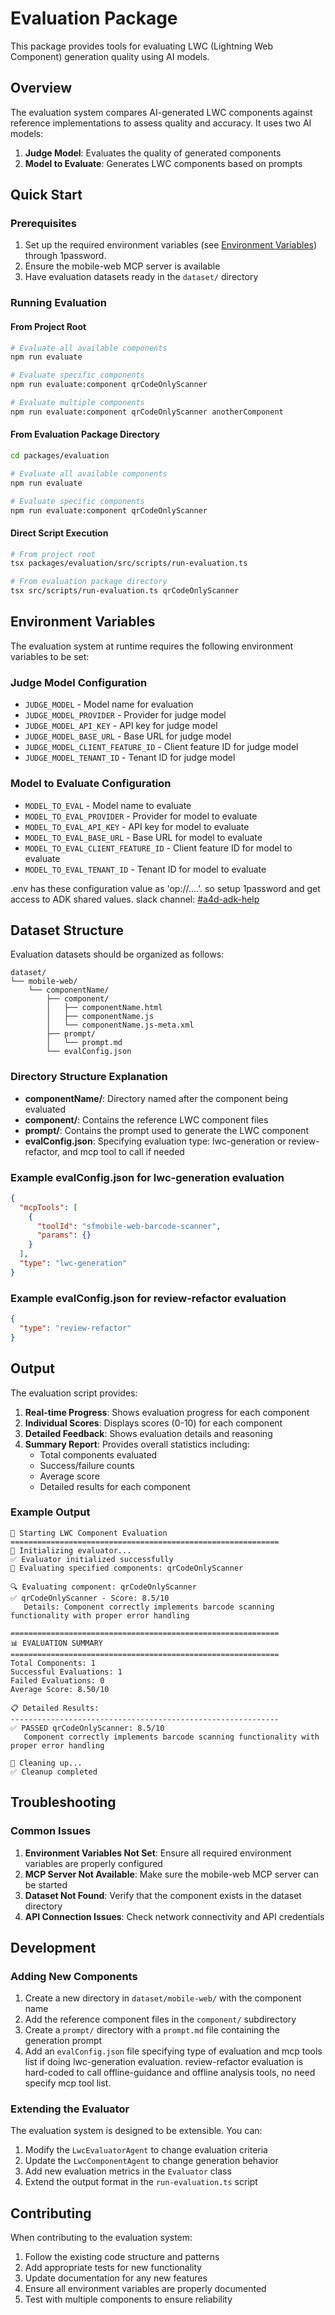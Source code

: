 # Evaluation Package

This package provides tools for evaluating LWC (Lightning Web Component) generation quality using AI models.

## Overview

The evaluation system compares AI-generated LWC components against reference implementations to assess quality and accuracy. It uses two AI models:

1. **Judge Model**: Evaluates the quality of generated components
2. **Model to Evaluate**: Generates LWC components based on prompts

## Quick Start

### Prerequisites

1. Set up the required environment variables (see [Environment Variables](#environment-variables)) through 1password.
2. Ensure the mobile-web MCP server is available
3. Have evaluation datasets ready in the `dataset/` directory

### Running Evaluation

#### From Project Root

```bash
# Evaluate all available components
npm run evaluate

# Evaluate specific components
npm run evaluate:component qrCodeOnlyScanner

# Evaluate multiple components
npm run evaluate:component qrCodeOnlyScanner anotherComponent
```

#### From Evaluation Package Directory

```bash
cd packages/evaluation

# Evaluate all available components
npm run evaluate

# Evaluate specific components
npm run evaluate:component qrCodeOnlyScanner
```

#### Direct Script Execution

```bash
# From project root
tsx packages/evaluation/src/scripts/run-evaluation.ts

# From evaluation package directory
tsx src/scripts/run-evaluation.ts qrCodeOnlyScanner
```

## Environment Variables

The evaluation system at runtime requires the following environment variables to be set:

### Judge Model Configuration

- `JUDGE_MODEL` - Model name for evaluation
- `JUDGE_MODEL_PROVIDER` - Provider for judge model
- `JUDGE_MODEL_API_KEY` - API key for judge model
- `JUDGE_MODEL_BASE_URL` - Base URL for judge model
- `JUDGE_MODEL_CLIENT_FEATURE_ID` - Client feature ID for judge model
- `JUDGE_MODEL_TENANT_ID` - Tenant ID for judge model

### Model to Evaluate Configuration

- `MODEL_TO_EVAL` - Model name to evaluate
- `MODEL_TO_EVAL_PROVIDER` - Provider for model to evaluate
- `MODEL_TO_EVAL_API_KEY` - API key for model to evaluate
- `MODEL_TO_EVAL_BASE_URL` - Base URL for model to evaluate
- `MODEL_TO_EVAL_CLIENT_FEATURE_ID` - Client feature ID for model to evaluate
- `MODEL_TO_EVAL_TENANT_ID` - Tenant ID for model to evaluate

.env has these configuration value as 'op://....'. so setup 1password and get access to ADK shared values. slack channel: [#a4d-adk-help](https://salesforce.enterprise.slack.com/archives/C06A2J4AB2S)

## Dataset Structure

Evaluation datasets should be organized as follows:

```
dataset/
└── mobile-web/
    └── componentName/
        ├── component/
        │   ├── componentName.html
        │   ├── componentName.js
        │   └── componentName.js-meta.xml
        ├── prompt/
        │   └── prompt.md
        └── evalConfig.json
```

### Directory Structure Explanation

- **componentName/**: Directory named after the component being evaluated
- **component/**: Contains the reference LWC component files
- **prompt/**: Contains the prompt used to generate the LWC component
- **evalConfig.json**: Specifying evaluation type: lwc-generation or review-refactor, and mcp tool to call if needed

### Example evalConfig.json for lwc-generation evaluation

```json
{
  "mcpTools": [
    {
      "toolId": "sfmobile-web-barcode-scanner",
      "params": {}
    }
  ],
  "type": "lwc-generation"
}
```

### Example evalConfig.json for review-refactor evaluation

```json
{
  "type": "review-refactor"
}
```

## Output

The evaluation script provides:

1. **Real-time Progress**: Shows evaluation progress for each component
2. **Individual Scores**: Displays scores (0-10) for each component
3. **Detailed Feedback**: Shows evaluation details and reasoning
4. **Summary Report**: Provides overall statistics including:
   - Total components evaluated
   - Success/failure counts
   - Average score
   - Detailed results for each component

### Example Output

```
🚀 Starting LWC Component Evaluation
============================================================
🔧 Initializing evaluator...
✅ Evaluator initialized successfully
📝 Evaluating specified components: qrCodeOnlyScanner

🔍 Evaluating component: qrCodeOnlyScanner
✅ qrCodeOnlyScanner - Score: 8.5/10
   Details: Component correctly implements barcode scanning functionality with proper error handling

============================================================
📊 EVALUATION SUMMARY
============================================================
Total Components: 1
Successful Evaluations: 1
Failed Evaluations: 0
Average Score: 8.50/10

📋 Detailed Results:
------------------------------------------------------------
✅ PASSED qrCodeOnlyScanner: 8.5/10
   Component correctly implements barcode scanning functionality with proper error handling

🧹 Cleaning up...
✅ Cleanup completed
```

## Troubleshooting

### Common Issues

1. **Environment Variables Not Set**: Ensure all required environment variables are properly configured
2. **MCP Server Not Available**: Make sure the mobile-web MCP server can be started
3. **Dataset Not Found**: Verify that the component exists in the dataset directory
4. **API Connection Issues**: Check network connectivity and API credentials

## Development

### Adding New Components

1. Create a new directory in `dataset/mobile-web/` with the component name
2. Add the reference component files in the `component/` subdirectory
3. Create a `prompt/` directory with a `prompt.md` file containing the generation prompt
4. Add an `evalConfig.json` file specifying type of evaluation and mcp tools list if doing lwc-generation evaluation. review-refactor evaluation is hard-coded to call offline-guidance and offline analysis tools, no need specify mcp tool list.

### Extending the Evaluator

The evaluation system is designed to be extensible. You can:

1. Modify the `LwcEvaluatorAgent` to change evaluation criteria
2. Update the `LwcComponentAgent` to change generation behavior
3. Add new evaluation metrics in the `Evaluator` class
4. Extend the output format in the `run-evaluation.ts` script

## Contributing

When contributing to the evaluation system:

1. Follow the existing code structure and patterns
2. Add appropriate tests for new functionality
3. Update documentation for any new features
4. Ensure all environment variables are properly documented
5. Test with multiple components to ensure reliability
